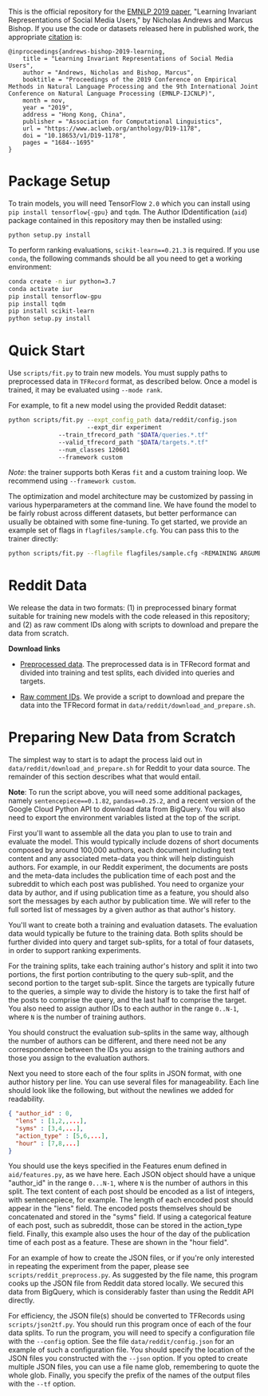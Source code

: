 This is the official repository for the [EMNLP 2019
paper](https://www.aclweb.org/anthology/D19-1178.pdf), "Learning
Invariant Representations of Social Media Users," by Nicholas Andrews
and Marcus Bishop.  If you use the code or datasets released here in
published work, the appropriate
[citation](https://www.aclweb.org/anthology/D19-1178.bib) is:

```
@inproceedings{andrews-bishop-2019-learning,
    title = "Learning Invariant Representations of Social Media Users",
    author = "Andrews, Nicholas and Bishop, Marcus",
    booktitle = "Proceedings of the 2019 Conference on Empirical Methods in Natural Language Processing and the 9th International Joint Conference on Natural Language Processing (EMNLP-IJCNLP)",
    month = nov,
    year = "2019",
    address = "Hong Kong, China",
    publisher = "Association for Computational Linguistics",
    url = "https://www.aclweb.org/anthology/D19-1178",
    doi = "10.18653/v1/D19-1178",
    pages = "1684--1695"
}
```

# Package Setup

To train models, you will need TensorFlow `2.0` which you can install
using `pip install tensorflow{-gpu}` and `tqdm`. The Author
IDdentification (`aid`) package contained in this repository may then
be installed using:

```
python setup.py install
```

To perform ranking evaluations, `scikit-learn==0.21.3` is required.
If you use `conda`, the following commands should be all you need
to get a working environment:

```bash
conda create -n iur python=3.7
conda activate iur
pip install tensorflow-gpu
pip install tqdm
pip install scikit-learn
python setup.py install
```

# Quick Start

Use `scripts/fit.py` to train new models. You must supply paths to preprocessed
data in `TFRecord` format, as described below. Once a model is trained, it may
be evaluated using `--mode rank`.

For example, to fit a new model using the provided Reddit dataset:

```bash
python scripts/fit.py --expt_config_path data/reddit/config.json
                      --expt_dir experiment
		      --train_tfrecord_path "$DATA/queries.*.tf"
		      --valid_tfrecord_path "$DATA/targets.*.tf"
		      --num_classes 120601
		      --framework custom
```

*Note*: the trainer supports both Keras `fit` and a custom
training loop. We recommend using `--framework custom`.

The optimization and model architecture may be customized by passing
in various hyperparameters at the command line. We have found the
model to be fairly robust across different datasets, but better
performance can usually be obtained with some fine-tuning. To get
started, we provide an example set of flags in `flagfiles/sample.cfg`.
You can pass this to the trainer directly:

```bash
python scripts/fit.py --flagfile flagfiles/sample.cfg <REMAINING ARGUMENTS>
```

# Reddit Data

We release the data in two formats: (1) in preprocessed binary format suitable for training
new models with the code released in this repository; and (2) as raw comment IDs along with scripts 
to download and prepare the data from scratch.

**Download links**

* [Preprocessed data](https://cs.jhu.edu/~noa/data/emnlp2019.tar.gz). The
preprocessed data is in TFRecord format and divided into training and test
splits, each divided into queries and targets.

* [Raw comment IDs](https://cs.jhu.edu/~noa/data/reddit.tar.gz). We provide a
script to download and prepare the data into the TFRecord format in
`data/reddit/download_and_prepare.sh`.

# Preparing New Data from Scratch

The simplest way to start is to adapt the process laid out in
`data/reddit/download_and_prepare.sh` for Reddit to your data source. The
remainder of this section describes what that would entail.

**Note**: To run the script above, you will need some additional packages,
namely `sentencepiece==0.1.82`, `pandas==0.25.2`, and a recent version of the
Google Cloud Python API to download data from BigQuery. You will also need
to export the environment variables listed at the top of the script.

First you'll want to assemble all the data you plan to use to train and 
evaluate the model. This would typically include dozens of short 
documents composed by around 100,000 authors, each document including 
text content and any associated meta-data you think will help 
distinguish authors. For example, in our Reddit experiment, the 
documents are posts and the meta-data includes the publication time of 
each post and the subreddit to which each post was published. You need 
to organize your data by author, and if using publication time as a 
feature, you should also sort the messages by each author by publication 
time. We will refer to the full sorted list of messages by a given 
author as that author's history.

You'll want to create both a training and evaluation datasets. The evaluation
data would typically be future to the training data. Both splits should be
further divided into query and target sub-splits, for a total of four datasets,
in order to support ranking experiments.

For the training splits, take each training author's history and split 
it into two portions, the first portion contributing to the query 
sub-split, and the second portion to the target sub-split. Since the 
targets are typically future to the queries, a simple way to divide the 
history is to take the first half of the posts to comprise the query, 
and the last half to comprise the target. You also need to assign author 
IDs to each author in the range `0..N-1`, where `N` is the number of 
training authors.

You should construct the evaluation sub-splits in the same way, although 
the number of authors can be different, and there need not be any 
correspondence between the IDs you assign to the training authors and 
those you assign to the evaluation authors.

Next you need to store each of the four splits in JSON format, with one 
author history per line. You can use several files for manageability. 
Each line should look like the following, but without the newlines we 
added for readability.

```json
{ "author_id" : 0,
  "lens" : [1,2,,...],
  "syms" : [3,4,...],
  "action_type" : [5,6,...], 
  "hour" : [7,8,...]
}
```

You should use the keys specified in the Features enum defined in 
`aid/features.py`, as we have here. Each JSON object should have a unique 
"author_id" in the range `0...N-1`, where `N` is the number of authors in 
this split. The text content of each post should be encoded as a list of 
integers, with sentencepiece, for example. The length of each encoded 
post should appear in the "lens" field. The encoded posts themselves 
should be concatenated and stored in the "syms" field. If using a 
categorical feature of each post, such as subreddit, those can be stored 
in the action_type field. Finally, this example also uses the hour of 
the day of the publication time of each post as a feature. These are 
shown in the "hour field".

For an example of how to create the JSON files, or if you're only 
interested in repeating the experiment from the paper, please see 
`scripts/reddit_preprocess.py`. As suggested by the file name, this 
program cooks up the JSON file from Reddit data stored locally. We 
secured this data from BigQuery, which is considerably faster than using 
the Reddit API directly.

For efficiency, the JSON file(s) should be converted to TFRecords using
`scripts/json2tf.py`. You should run this program once of each of 
the four data splits. To run the program, you will need to specify a 
configuration file with the `--config` option. See the file 
`data/reddit/config.json` for an example of such a configuration file. You 
should specify the location of the JSON files you constructed with the 
`--json` option. If you opted to create multiple JSON files, you can use a 
file name glob, remembering to quote the whole glob. Finally, you 
specify the prefix of the names of the output files with the `--tf` 
option.
